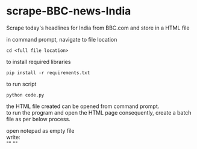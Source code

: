 # scrape-BBC-news-India  
Scrape today's headlines for India from BBC.com and store in a HTML file  

in command prompt, navigate to file location  
```
cd <full file location>
```

to install required libraries  
```
pip install -r requirements.txt
```

to run script  
```
python code.py
```


the HTML file created can be opened from command prompt.  
to run the program and open the HTML page consequently, create a batch file as per below process.  

open notepad as empty file  
write:  
"<yur python.exe location>" "<your >"
